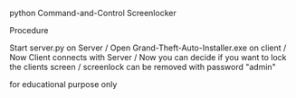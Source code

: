 
python Command-and-Control Screenlocker




Procedure

Start server.py on Server /
Open Grand-Theft-Auto-Installer.exe on client /
Now Client connects with Server /
Now you can decide if you want to lock the clients screen /
screenlock can be removed with password "admin"



for educational purpose only
